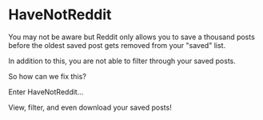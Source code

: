 # HaveNotReddit

You may not be aware but Reddit only allows you to save a thousand posts before the oldest saved post gets removed from your "saved" list.  

In addition to this, you are not able to filter through your saved posts.  

So how can we fix this?  

Enter HaveNotReddit...

View, filter, and even download your saved posts!
